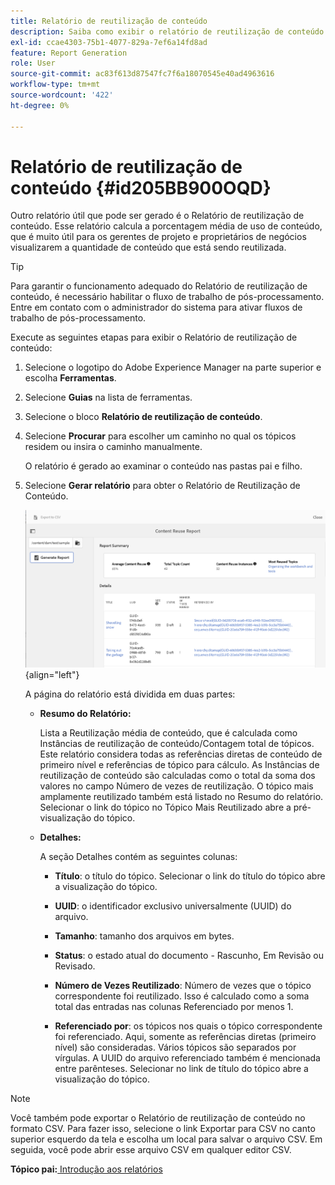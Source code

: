 ```yaml
---
title: Relatório de reutilização de conteúdo
description: Saiba como exibir o relatório de reutilização de conteúdo no AEM Guides. Gere o relatório para encontrar a porcentagem de reutilização de conteúdo.
exl-id: ccae4303-75b1-4077-829a-7ef6a14fd8ad
feature: Report Generation
role: User
source-git-commit: ac83f613d87547fc7f6a18070545e40ad4963616
workflow-type: tm+mt
source-wordcount: '422'
ht-degree: 0%

---
```


# Relatório de reutilização de conteúdo {#id205BB900OQD}

Outro relatório útil que pode ser gerado é o Relatório de reutilização de conteúdo. Esse relatório calcula a porcentagem média de uso de conteúdo, que é muito útil para os gerentes de projeto e proprietários de negócios visualizarem a quantidade de conteúdo que está sendo reutilizada.

>[!TIP]
>
> Para garantir o funcionamento adequado do Relatório de reutilização de conteúdo, é necessário habilitar o fluxo de trabalho de pós-processamento. Entre em contato com o administrador do sistema para ativar fluxos de trabalho de pós-processamento.

Execute as seguintes etapas para exibir o Relatório de reutilização de conteúdo:

1. Selecione o logotipo do Adobe Experience Manager na parte superior e escolha **Ferramentas**.

1. Selecione **Guias** na lista de ferramentas.

1. Selecione o bloco **Relatório de reutilização de conteúdo**.

1. Selecione **Procurar** para escolher um caminho no qual os tópicos residem ou insira o caminho manualmente.

   O relatório é gerado ao examinar o conteúdo nas pastas pai e filho.

1. Selecione **Gerar relatório** para obter o Relatório de Reutilização de Conteúdo.

   ![](images/content-reuse-uuid.png){align="left"}

   A página do relatório está dividida em duas partes:

   - **Resumo do Relatório:**

     Lista a Reutilização média de conteúdo, que é calculada como Instâncias de reutilização de conteúdo/Contagem total de tópicos. Este relatório considera todas as referências diretas de conteúdo de primeiro nível e referências de tópico para cálculo. As Instâncias de reutilização de conteúdo são calculadas como o total da soma dos valores no campo Número de vezes de reutilização. O tópico mais amplamente reutilizado também está listado no Resumo do relatório. Selecionar o link do tópico no Tópico Mais Reutilizado abre a pré-visualização do tópico.

   - **Detalhes:**

     A seção Detalhes contém as seguintes colunas:

      - **Título**: o título do tópico. Selecionar o link do título do tópico abre a visualização do tópico.

      - **UUID**: o identificador exclusivo universalmente \(UUID\) do arquivo.

      - **Tamanho**: tamanho dos arquivos em bytes.

      - **Status**: o estado atual do documento - Rascunho, Em Revisão ou Revisado.

      - **Número de Vezes Reutilizado**: Número de vezes que o tópico correspondente foi reutilizado. Isso é calculado como a soma total das entradas nas colunas Referenciado por menos 1.

      - **Referenciado por**: os tópicos nos quais o tópico correspondente foi referenciado. Aqui, somente as referências diretas \(primeiro nível\) são consideradas. Vários tópicos são separados por vírgulas. A UUID do arquivo referenciado também é mencionada entre parênteses. Selecionar no link de título do tópico abre a visualização do tópico.


>[!NOTE]
>
> Você também pode exportar o Relatório de reutilização de conteúdo no formato CSV. Para fazer isso, selecione o link Exportar para CSV no canto superior esquerdo da tela e escolha um local para salvar o arquivo CSV. Em seguida, você pode abrir esse arquivo CSV em qualquer editor CSV.

**Tópico pai:**&#x200B;[ Introdução aos relatórios](reports-intro.md)
